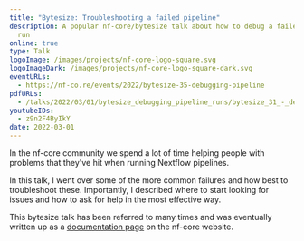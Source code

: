 ```yaml
---
title: "Bytesize: Troubleshooting a failed pipeline"
description: A popular nf-core/bytesize talk about how to debug a failed Nextflow
  run
online: true
type: Talk
logoImage: /images/projects/nf-core-logo-square.svg
logoImageDark: /images/projects/nf-core-logo-square-dark.svg
eventURLs:
  - https://nf-co.re/events/2022/bytesize-35-debugging-pipeline
pdfURLs:
  - /talks/2022/03/01/bytesize_debugging_pipeline_runs/bytesize_31_-_debugging.pdf
youtubeIDs:
  - z9n2F4ByIkY
date: 2022-03-01
---
```


In the nf-core community we spend a lot of time helping people with problems that
they've hit when running Nextflow pipelines.

In this talk, I went over some of the more common failures and how best to troubleshoot these.
Importantly, I described where to start looking for issues and how to ask for help in the most effective way.

This bytesize talk has been referred to many times and was eventually
written up as a [documentation page](https://nf-co.re/docs/usage/troubleshooting) on the nf-core website.
